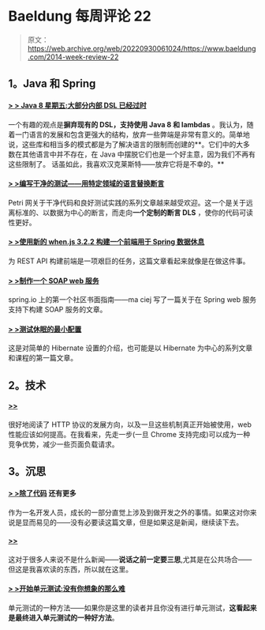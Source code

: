 # Baeldung 每周评论 22

> 原文：<https://web.archive.org/web/20220930061024/https://www.baeldung.com/2014-week-review-22>

## **1。Java 和 Spring**

#### **[> > Java 8 星期五:大部分内部 DSL 已经过时](https://web.archive.org/web/20220809024821/http://blog.jooq.org/2014/05/30/java-8-friday-most-internal-dsls-are-outdated/)**

一个有趣的观点是**摒弃现有的 DSL，支持使用 Java 8 和 lambdas** 。我认为，随着一门语言的发展和包含更强大的结构，放弃一些弊端是非常有意义的。简单地说，这些库和相当多的模式都是为了解决语言的限制而创建的**。它们中的大多数在其他语言中并不存在，在 Java 中摆脱它们也是一个好主意，因为我们不再有这些限制了。
话虽如此，我喜欢汉克莱斯特——放弃它将是不幸的。**

#### **[> >编写干净的测试——用特定领域的语言替换断言](https://web.archive.org/web/20220809024821/http://www.petrikainulainen.net/programming/testing/writing-clean-tests-replace-assertions-with-a-domain-specific-language/)**

Petri 网关于干净代码和良好测试实践的系列文章越来越受欢迎。这一个是关于远离标准的、以数据为中心的断言，而走向**一个定制的断言 DLS** ，使你的代码可读性更好。

#### **[> >使用新的 when.js 3.2.2 构建一个前端用于 Spring 数据休息](https://web.archive.org/web/20220809024821/https://spring.io/blog/2014/06/02/using-new-when-js-3-2-2-to-build-a-front-end-for-spring-data-rest)**

为 REST API 构建前端是一项艰巨的任务，这篇文章看起来就像是在做这件事。

#### [**> >制作一个 SOAP web 服务**](https://web.archive.org/web/20220809024821/https://spring.io/guides/gs/producing-web-service/)

spring.io 上的第一个社区书面指南——ma ciej 写了一篇关于在 Spring web 服务支持下构建 SOAP 服务的文章。

#### **[> >测试休眠的最小配置](https://web.archive.org/web/20220809024821/http://vladmihalcea.com/2014/06/06/the-minimal-configuration-for-testing-hibernate/)**

这是对简单的 Hibernate 设置的介绍，也可能是以 Hibernate 为中心的系列文章和课程的第一篇文章。

## **2。技术**

#### **[>>](https://web.archive.org/web/20220809024821/https://www.mnot.net/blog/2014/06/01/chrome_and_stale-while-revalidate)**

很好地阅读了 HTTP 协议的发展方向，以及一旦这些机制真正开始被使用，web 性能应该如何提高。在我看来，先走一步(一旦 Chrome 支持完成)可以成为一种竞争优势，减少一些页面负载请求。

## **3。沉思**

#### **[> >除了代码](https://web.archive.org/web/20220809024821/http://www.mdswanson.com/blog/2014/05/30/more-than-code.html)** 还有更多

作为一名开发人员，成长的一部分直觉上涉及到做开发之外的事情。如果这对你来说是显而易见的——没有必要读这篇文章，但是如果这是新闻，继续读下去。

#### **[>>](https://web.archive.org/web/20220809024821/http://www.daedtech.com/armchair-tour-guides-and-presenters)**

这对于很多人来说不是什么新闻——**说话之前一定要三思**,尤其是在公共场合——但这是我喜欢读的东西，所以就在这里。

#### **[> >开始单元测试:没有你想象的那么难](https://web.archive.org/web/20220809024821/http://www.daedtech.com/starting-to-unit-test-not-as-hard-as-youd-think)**

单元测试的一种方法——如果你是这里的读者并且你没有进行单元测试，**这看起来是最终进入单元测试的一种好方法**。